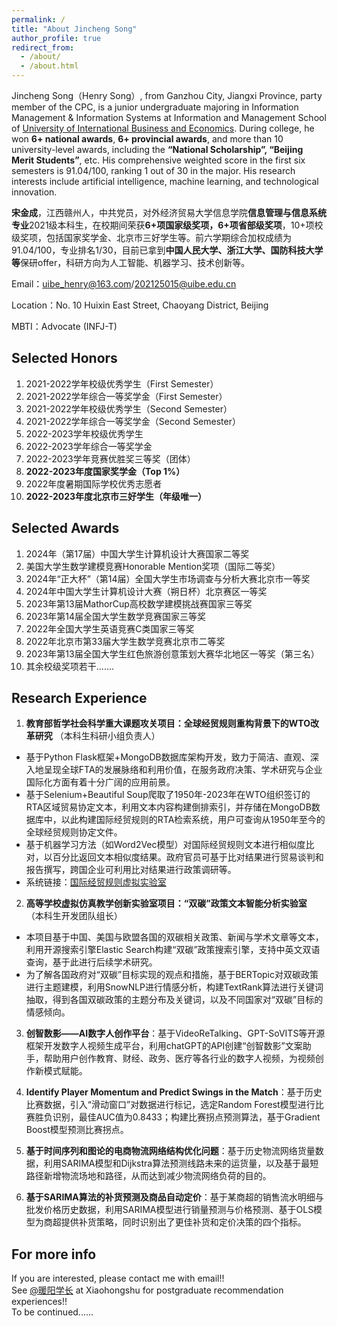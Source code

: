 ```yaml
---
permalink: /
title: "About Jincheng Song"
author_profile: true
redirect_from: 
  - /about/
  - /about.html
---
```

Jincheng Song（Henry Song）, from Ganzhou City, Jiangxi Province, party member of the CPC, is a junior undergraduate majoring in Information Management & Information Systems at Information and Management School of [University of International Business and Economics](https://www.uibe.edu.cn/). During college, he won **6+ national awards**, **6+ provincial awards**, and more than 10 university-level awards, including the **“National Scholarship”, “Beijing Merit Students”**, etc. His comprehensive weighted score in the first six semesters is 91.04/100, ranking 1 out of 30 in the major. His research interests include artificial intelligence, machine learning, and technological innovation.

**宋金成**，江西赣州人，中共党员，对外经济贸易大学信息学院**信息管理与信息系统专业**2021级本科生，在校期间荣获**6+项国家级奖项，6+项省部级奖项**，10+项校级奖项，包括国家奖学金、北京市三好学生等。前六学期综合加权成绩为91.04/100，专业排名1/30，目前已拿到**中国人民大学、浙江大学、国防科技大学等**保研offer，科研方向为人工智能、机器学习、技术创新等。

Email：[uibe_henry@163.com](mailto:uibe_henry@163.com)/[202125015@uibe.edu.cn](mailto:202125015@uibe.edu.cn)

Location：No. 10 Huixin East Street, Chaoyang District, Beijing

MBTI：Advocate (INFJ-T)

Selected Honors
------
1. 2021-2022学年校级优秀学生（First Semester）
2. 2021-2022学年综合一等奖学金（First Semester）
3. 2021-2022学年校级优秀学生（Second Semester）
4. 2021-2022学年综合一等奖学金（Second Semester）
5. 2022-2023学年校级优秀学生
6. 2022-2023学年综合一等奖学金
7. 2022-2023学年竞赛优胜奖三等奖（团体）
8. **2022-2023年度国家奖学金（Top 1%）**
9. 2022年度暑期国际学校优秀志愿者
10. **2022-2023年度北京市三好学生（年级唯一）**

Selected Awards
------
1. 2024年（第17届）中国大学生计算机设计大赛国家二等奖
2. 美国大学生数学建模竞赛Honorable Mention奖项（国际二等奖）
3. 2024年“正大杯”（第14届）全国大学生市场调查与分析大赛北京市一等奖
4. 2024年中国大学生计算机设计大赛（朔日杯）北京赛区一等奖
5. 2023年第13届MathorCup高校数学建模挑战赛国家三等奖
6. 2023年第14届全国大学生数学竞赛国家三等奖
7. 2022年全国大学生英语竞赛C类国家三等奖
8. 2022年北京市第33届大学生数学竞赛北京市二等奖
9. 2023年第13届全国大学生红色旅游创意策划大赛华北地区一等奖（第三名）
10. 其余校级奖项若干.......

Research Experience
------
1. **教育部哲学社会科学重大课题攻关项目：全球经贸规则重构背景下的WTO改革研究**
（本科生科研小组负责人）
- 基于Python Flask框架+MongoDB数据库架构开发，致力于简洁、直观、深入地呈现全球FTA的发展脉络和利用价值，在服务政府决策、学术研究与企业国际化方面有着十分广阔的应用前景。
- 基于Selenium+Beautiful Soup爬取了1950年-2023年在WTO组织签订的RTA区域贸易协定文本，利用文本内容构建倒排索引，并存储在MongoDB数据库中，以此构建国际经贸规则的RTA检索系统，用户可查询从1950年至今的全球经贸规则协定文件。
- 基于机器学习方法（如Word2Vec模型）对国际经贸规则文本进行相似度比对，以百分比返回文本相似度结果。政府官员可基于比对结果进行贸易谈判和报告撰写，跨国企业可利用比对结果进行政策调研等。
- 系统链接：[国际经贸规则虚拟实验室](http://www.ietr.com.cn/)

2. **高等学校虚拟仿真教学创新实验室项目：“双碳”政策文本智能分析实验室**
（本科生开发团队组长）
- 本项目基于中国、美国与欧盟各国的双碳相关政策、新闻与学术文章等文本，利用开源搜索引擎Elastic Search构建“双碳”政策搜索引擎，支持中英文双语查询，基于此进行后续学术研究。
- 为了解各国政府对“双碳”目标实现的观点和措施，基于BERTopic对双碳政策进行主题建模，利用SnowNLP进行情感分析，构建TextRank算法进行关键词抽取，得到各国双碳政策的主题分布及关键词，以及不同国家对“双碳”目标的情感倾向。

3. **创智数影——AI数字人创作平台**：基于VideoReTalking、GPT-SoVITS等开源框架开发数字人视频生成平台，利用chatGPT的API创建“创智数影”文案助手，帮助用户创作教育、财经、政务、医疗等各行业的数字人视频，为视频创作新模式赋能。

4. **Identify Player Momentum and Predict Swings in the Match**：基于历史比赛数据，引入“滑动窗口”对数据进行标记，选定Random Forest模型进行比赛胜负识别，最佳AUC值为0.8433；构建比赛拐点预测算法，基于Gradient Boost模型预测比赛拐点。

5. **基于时间序列和图论的电商物流网络结构优化问题**：基于历史物流网络货量数据，利用SARIMA模型和Dijkstra算法预测线路未来的运货量，以及基于最短路径新增物流场地和路径，从而达到减少物流网络负荷的目的。

6. **基于SARIMA算法的补货预测及商品自动定价**：基于某商超的销售流水明细与批发价格历史数据，利用SARIMA模型进行销量预测与价格预测、基于OLS模型为商超提供补货策略，同时识别出了更佳补货和定价决策的四个指标。

For more info
------
If you are interested, please contact me with email!!    
See [@暖阳学长](https://www.xiaohongshu.com/user/profile/61e137d8000000001000de47) at Xiaohongshu for postgraduate recommendation experiences!!    
To be continued......    

